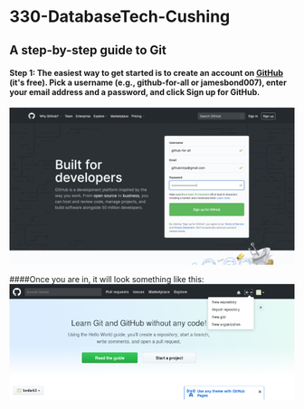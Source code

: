 # 330-DatabaseTech-Cushing

## A step-by-step guide to Git

#### Step 1: The easiest way to get started is to create an account on [GitHub](https://github.com/) (it's free). Pick a username (e.g., github-for-all or jamesbond007), enter your email address and a password, and click Sign up for GitHub.

![](https://github.com/alimmemon/330-DatabaseTech-Cushing/blob/master/images/signup.png?raw=true)

####Once you are in, it will look something like this:
![](https://github.com/alimmemon/330-DatabaseTech-Cushing/blob/master/images/firstlook.png?raw=true)


 
